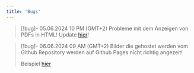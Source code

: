 ```yaml
---
title: 'Bugs'
---
```

> [!bug]- 05.06.2024 10 PM (GMT+2)
> Probleme mit dem Anzeigen von PDFs in HTML!
> Update  [hier](Modul%201.md)!


> [!bug]- 06.06.2024 09 AM (GMT+2)
> Bilder die gehostet werden vom Github Repository werden auf Github Pages nicht richtig angezeit!
> 
> Beispiel [hier](Grundkonzepte%20von%20Netzwerken%20beschreiben%20(inkl.%20Lösung).md)


